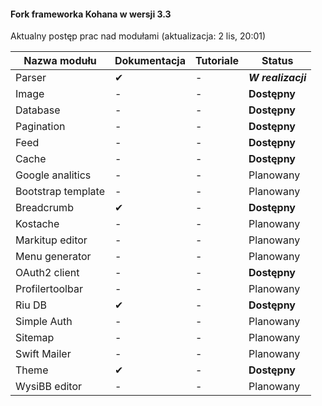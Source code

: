 #### Fork frameworka Kohana w wersji 3.3

Aktualny postęp prac nad modułami (aktualizacja: 2 lis, 20:01)

Nazwa modułu |	Dokumentacja |	Tutoriale |	Status
--------------------- | ---------------------- | -------------- | ------------
Parser | ✔ |	- | ***W realizacji***
Image | - | - |  __Dostępny__
Database | - | - |  __Dostępny__
Pagination | - | - |  __Dostępny__
Feed | - | - |  __Dostępny__
Cache | - | - |  __Dostępny__
Google analitics | - | - |  Planowany
Bootstrap template | - | - |  Planowany
Breadcrumb | ✔ | - | __Dostępny__
Kostache | - | - |  Planowany
Markitup editor | - | - |  Planowany
Menu generator | - | - |  Planowany
OAuth2 client | - | - |  __Dostępny__
Profilertoolbar | - | - |  Planowany
Riu DB | ✔ |	- | __Dostępny__
Simple Auth | - | - |  Planowany
Sitemap | - | - |  Planowany
Swift Mailer | - | - |  Planowany
Theme | ✔ | - |  __Dostępny__
WysiBB editor | - | - |  Planowany
